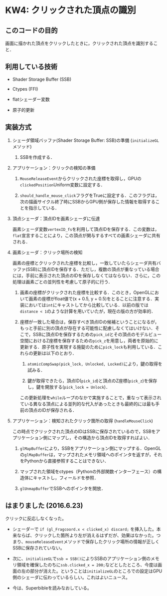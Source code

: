 # KW4: クリックされた頂点の識別

## このコードの目的

画面に描かれた頂点をクリックしたときに，クリックされた頂点を識別すること．

## 利用している技術

- Shader Storage Buffer (SSB)

- Ctypes (FFI)

- flatシェーダー変数

- 原子的更新

## 実装方式

1. シェーダ領域バッファ(Shader Storage Buffer: SSB)の準備 (`initializeGL`メソッド)

    1. SSBを作成する．

1. アプリケーション：クリックの検知の準備

    1. `MouseReleaseEvent`からクリックされた座標を取得し，GPUの`clickedPosition`Uniform変数に設定する．

    1. `should_handle_mouse_click`フラグをTrueに設定する．このフラグは，次の描画サイクル終了時にSSBからGPU側が保存した情報を取得することを指示している．

1. 頂点シェーダ：頂点IDを画素シェーダに伝達

    画素シェーダ変数`vertexID_fs`を利用して頂点IDを保存する．この変数は，`flat`宣言することにより，この頂点が関与するすべての画素シェーダに共有される．

1. 画素シェーダ：クリック場所の検知

    画素の座標とクリックされた座標を比較し，一致していたらシェーダ共有バッファ(SSB)に頂点IDを保存する．ただし，複数の頂点が重なっている場合には，手前に表示された頂点のIDを保存しなくてはならない．さらに，この処理は画素ごとの並列性を考慮して原子的に行う．

    1. 画素の座標がクリックされた座標を比較する．このとき，OpenGLにおいて画素の座標がfloat値で(x + 0.5, y + 0.5)をとることに注意する．実装においては`int`にキャストしてから比較している．以前の版では`distance < 1`のような計算を用いていたが，現在の版の方が効率的．

    1. 座標が一致した場合は，保存すべき頂点IDの候補ということになるが，もっと手前に別の頂点が存在する可能性に配慮しなくてはいけない．そこで，SSBに頂点IDを保存するための`pick_id`とその頂点のモデルビュー空間におけるZ座標を保存するための`pick_z`を用意し，両者を原始的に更新する．原子性を実現する施錠のために`pick_lock`も利用している．これらの更新は以下のとおり．

        1. `atomicCompSwap(pick_lock, Unlocked, Locked)`により，鍵の取得を試みる．

        1. 鍵が取得できたら，頂点ID(`pick_id`)と頂点のZ座標(`pick_z`)を保存し，鍵を開放する(`pick_lock = Unlock`)．

        この更新処理を`while`ループのなかで実施することで，重なって表示されている異なる頂点による並列的な代入があったときも最終的には最も手前の頂点のIDが保存される．

1. アプリケーション：検知されたクリック箇所の取得 (`handleMouseClick`)

    この時点でクリックされた頂点のIDはSSBに保存されているので，SSBをアプリケーション側にマップし，その構造から頂点IDを取得すればよい．

    1. `glMapBuffer`により，SSBをアプリケーション側にマップする．OpenGLの`glMapBuffer`は，マップされたメモリ領域へのポインタを返すが，それをPythonから直接参照することはできない．

    1. マップされた領域をctypes（Pythonの外部関数インターフェース）の構造体にキャストし，フィールドを参照．

    1. `glUnmapBuffer`でSSBへのポインタを開放．

## はまりました (2016.6.23)

クリックに反応しなくなった。

- シェーダーで `if (gl_Fragcoord.x < clicked_x) discard;` を挿入した。本来ならば、クリックした箇所より左が消えるはずだが、効果はなかった。つまり、`mouseReleaseEvent`メソッドで保存したクリック場所の情報が正しくSSBに保存されていない。

- 次に、`initializeGL`で`ssb = SSB()`によりSSBのアプリケーション側のメモリ領域を確保したのちに`ssb.clicked_x = 200;`などとしたところ、今度は画面の左の部分が消えた。ということは`initializeGL`のところでの設定はGPU側のシェーダに伝わっているらしい。これはよいニュース。

- 今は、Superbibleを読みなおしている。
